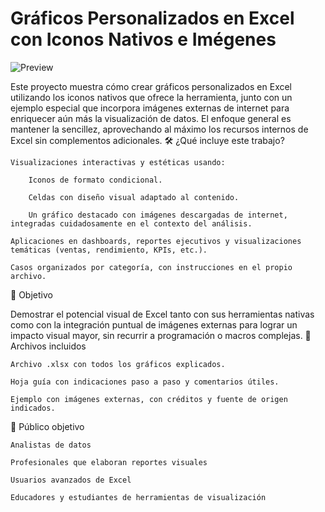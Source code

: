 <h1>Gráficos Personalizados en Excel con Iconos Nativos e Imégenes</h1>

![Preview](EXCEL/blob/main/GRAFICOS/graficos-personalizados.png)

Este proyecto muestra cómo crear gráficos personalizados en Excel utilizando los iconos nativos que ofrece la herramienta, junto con un ejemplo especial que incorpora imágenes externas de internet para enriquecer aún más la visualización de datos. El enfoque general es mantener la sencillez, aprovechando al máximo los recursos internos de Excel sin complementos adicionales.
🛠️ ¿Qué incluye este trabajo?

    Visualizaciones interactivas y estéticas usando:

        Iconos de formato condicional.

        Celdas con diseño visual adaptado al contenido.

        Un gráfico destacado con imágenes descargadas de internet, integradas cuidadosamente en el contexto del análisis.

    Aplicaciones en dashboards, reportes ejecutivos y visualizaciones temáticas (ventas, rendimiento, KPIs, etc.).

    Casos organizados por categoría, con instrucciones en el propio archivo.

🎯 Objetivo

Demostrar el potencial visual de Excel tanto con sus herramientas nativas como con la integración puntual de imágenes externas para lograr un impacto visual mayor, sin recurrir a programación o macros complejas.
📎 Archivos incluidos

    Archivo .xlsx con todos los gráficos explicados.

    Hoja guía con indicaciones paso a paso y comentarios útiles.

    Ejemplo con imágenes externas, con créditos y fuente de origen indicados.

🧠 Público objetivo

    Analistas de datos

    Profesionales que elaboran reportes visuales

    Usuarios avanzados de Excel

    Educadores y estudiantes de herramientas de visualización
